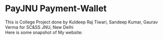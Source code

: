 # PayJNU Payment-Wallet
This is College Project done by Kuldeep Raj Tiwari, Sandeep Kumar, Gaurav Verma for SC&amp;SS JNU, New Delhi <br />
Here is some snapshot of My website:
